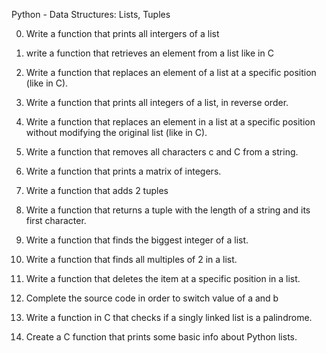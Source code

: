 Python - Data Structures: Lists, Tuples

0. Write a function that prints all intergers of a list

1. write a function that retrieves an element from a list like in C

2. Write a function that replaces an element of a list at a specific position (like in C).

3. Write a function that prints all integers of a list, in reverse order.

4. Write a function that replaces an element in a list at a specific position without modifying the original list (like in C).

5. Write a function that removes all characters c and C from a string.

6. Write a function that prints a matrix of integers.

7. Write a function that adds 2 tuples

8. Write a function that returns a tuple with the length of a string and its first character.

9. Write a function that finds the biggest integer of a list.

10. Write a function that finds all multiples of 2 in a list.

11. Write a function that deletes the item at a specific position in a list.

12. Complete the source code in order to switch value of a and b

13. Write a function in C that checks if a singly linked list is a palindrome.

14. Create a C function that prints some basic info about Python lists.
